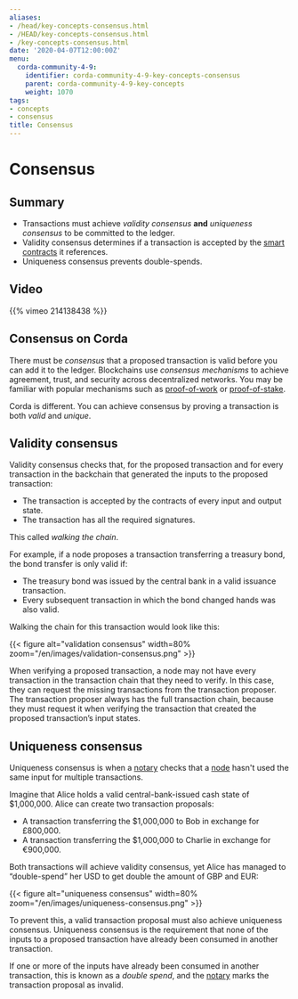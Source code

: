```yaml
---
aliases:
- /head/key-concepts-consensus.html
- /HEAD/key-concepts-consensus.html
- /key-concepts-consensus.html
date: '2020-04-07T12:00:00Z'
menu:
  corda-community-4-9:
    identifier: corda-community-4-9-key-concepts-consensus
    parent: corda-community-4-9-key-concepts
    weight: 1070
tags:
- concepts
- consensus
title: Consensus
---
```


# Consensus

## Summary

* Transactions must achieve *validity consensus* **and** *uniqueness consensus* to be committed to the ledger.
* Validity consensus determines if a transaction is accepted by the [smart contracts](key-concepts-contracts.md) it references.
* Uniqueness consensus prevents double-spends.

## Video

{{% vimeo 214138438 %}}

## Consensus on Corda
There must be *consensus* that a proposed transaction is valid before you can add it to the ledger. Blockchains use *consensus mechanisms* to achieve agreement, trust, and security across decentralized networks. You may be familiar with popular mechanisms such as [proof-of-work](https://www.investopedia.com/terms/p/proof-work.asp) or [proof-of-stake](https://www.investopedia.com/terms/p/proof-stake-pos.asp).

Corda is different. You can achieve consensus by proving a transaction is both *valid* and *unique*.

## Validity consensus

Validity consensus checks that, for the proposed transaction and for every transaction in the backchain that generated the inputs to the proposed transaction:

* The transaction is accepted by the contracts of every input and output state.
* The transaction has all the required signatures.

This called *walking the chain*.

For example, if a node proposes a transaction
transferring a treasury bond, the bond transfer is only valid if:

* The treasury bond was issued by the central bank in a valid issuance transaction.
* Every subsequent transaction in which the bond changed hands was also valid.

Walking the chain for this transaction would look like this:

{{< figure alt="validation consensus" width=80% zoom="/en/images/validation-consensus.png" >}}

When verifying a proposed transaction, a node may not have every transaction in the transaction chain that they
need to verify. In this case, they can request the missing transactions from the transaction proposer. The
transaction proposer always has the full transaction chain, because they must request it when
verifying the transaction that created the proposed transaction’s input states.

## Uniqueness consensus

Uniqueness consensus is when a [notary](key-concepts-notaries.md) checks that a [node](key-concepts-node.md) hasn't used the same input for multiple transactions.

Imagine that Alice holds a valid central-bank-issued cash state of $1,000,000. Alice can create two transaction
proposals:

* A transaction transferring the $1,000,000 to Bob in exchange for £800,000.
* A transaction transferring the $1,000,000 to Charlie in exchange for €900,000.

Both transactions will achieve validity consensus, yet Alice has managed to “double-spend” her USD to get double the amount of GBP and EUR:

{{< figure alt="uniqueness consensus" width=80% zoom="/en/images/uniqueness-consensus.png" >}}

To prevent this, a valid transaction proposal must also achieve uniqueness consensus. Uniqueness consensus is the
requirement that none of the inputs to a proposed transaction have already been consumed in another transaction.

If one or more of the inputs have already been consumed in another transaction, this is known as a *double spend*,
and the [notary](key-concepts-notaries.md) marks the transaction proposal as invalid.



